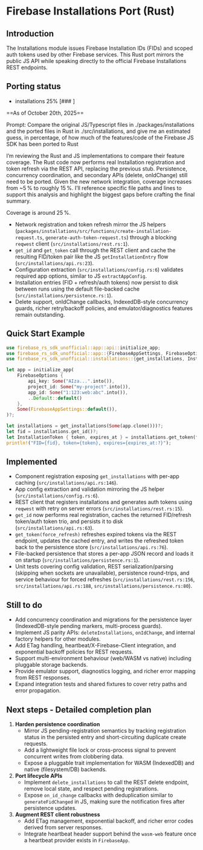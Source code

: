 # Firebase Installations Port (Rust)

## Introduction
The Installations module issues Firebase Installation IDs (FIDs) and scoped auth tokens used by other Firebase services. This Rust port mirrors the public JS API while speaking directly to the official Firebase Installations REST endpoints.

## Porting status
- installations 25% [###       ]

==As of October 20th, 2025==

Prompt: Compare the original JS/Typescript files in ./packages/installations and the ported files in Rust in ./src/installations, and give me an estimated guess, in percentage, of how much of the features/code of the Firebase JS SDK has been ported to Rust

I’m reviewing the Rust and JS implementations to compare their feature coverage. The Rust code now performs real Installation registration and token refresh via the REST API, replacing the previous stub. Persistence, concurrency coordination, and secondary APIs (delete, onIdChange) still need to be ported. Given the new network integration, coverage increases from ~5 % to roughly 15 %. I’ll reference specific file paths and lines to support this analysis and highlight the biggest gaps before crafting the final summary.

Coverage is around 25 %.

  - Network registration and token refresh mirror the JS helpers (`packages/installations/src/functions/create-installation-request.ts`, `generate-auth-token-request.ts`) through a blocking `reqwest` client (`src/installations/rest.rs:1`).
  - `get_id` and `get_token` call through the REST client and cache the resulting FID/token pair like the JS `getInstallationEntry` flow (`src/installations/api.rs:23`).
  - Configuration extraction (`src/installations/config.rs:6`) validates required app options, similar to JS `extractAppConfig`.
  - Installation entries (FID + refresh/auth tokens) now persist to disk between runs using the default file-backed cache (`src/installations/persistence.rs:1`).
  - Delete support, onIdChange callbacks, IndexedDB-style concurrency guards, richer retry/backoff policies, and emulator/diagnostics features remain outstanding.

## Quick Start Example
```rust
use firebase_rs_sdk_unofficial::app::api::initialize_app;
use firebase_rs_sdk_unofficial::app::{FirebaseAppSettings, FirebaseOptions};
use firebase_rs_sdk_unofficial::installations::{get_installations, InstallationToken};

let app = initialize_app(
    FirebaseOptions {
        api_key: Some("AIza...".into()),
        project_id: Some("my-project".into()),
        app_id: Some("1:123:web:abc".into()),
        ..Default::default()
    },
    Some(FirebaseAppSettings::default()),
)?;

let installations = get_installations(Some(app.clone()))?;
let fid = installations.get_id()?;
let InstallationToken { token, expires_at } = installations.get_token(false)?;
println!("FID={fid}, token={token}, expires={expires_at:?}");
```

## Implemented
- Component registration exposing `get_installations` with per-app caching (`src/installations/api.rs:146`).
- App config extraction and validation mirroring the JS helper (`src/installations/config.rs:6`).
- REST client that registers installations and generates auth tokens using `reqwest` with retry on server errors (`src/installations/rest.rs:15`).
- `get_id` now performs real registration, caches the returned FID/refresh token/auth token trio, and persists it to disk (`src/installations/api.rs:63`).
- `get_token(force_refresh)` refreshes expired tokens via the REST endpoint, updates the cached entry, and writes the refreshed token back to the persistence store (`src/installations/api.rs:76`).
- File-backed persistence that stores a per-app JSON record and loads it on startup (`src/installations/persistence.rs:1`).
- Unit tests covering config validation, REST serialization/parsing (skipping when sockets are unavailable), persistence round-trips, and service behaviour for forced refreshes (`src/installations/rest.rs:156`, `src/installations/api.rs:188`, `src/installations/persistence.rs:80`).

## Still to do
- Add concurrency coordination and migrations for the persistence layer (IndexedDB-style pending markers, multi-process guards).
- Implement JS parity APIs: `deleteInstallations`, `onIdChange`, and internal factory helpers for other modules.
- Add ETag handling, heartbeat/X-Firebase-Client integration, and exponential backoff policies for REST requests.
- Support multi-environment behaviour (web/WASM vs native) including pluggable storage backends.
- Provide emulator support, diagnostics logging, and richer error mapping from REST responses.
- Expand integration tests and shared fixtures to cover retry paths and error propagation.

## Next steps - Detailed completion plan
1. **Harden persistence coordination**
   - Mirror JS pending-registration semantics by tracking registration status in the persisted entry and short-circuiting duplicate create requests.
   - Add a lightweight file lock or cross-process signal to prevent concurrent writes from clobbering data.
   - Expose a pluggable trait implementation for WASM (IndexedDB) and native (filesystem/DB) backends.
2. **Port lifecycle APIs**
   - Implement `delete_installations` to call the REST delete endpoint, remove local state, and respect pending registrations.
   - Expose `on_id_change` callbacks with deduplication similar to `generateFidChanged` in JS, making sure the notification fires after persistence updates.
3. **Augment REST client robustness**
   - Add ETag management, exponential backoff, and richer error codes derived from server responses.
   - Integrate heartbeat header support behind the `wasm-web` feature once a heartbeat provider exists in `FirebaseApp`.
